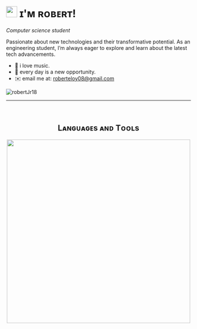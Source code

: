 
# <img src="https://emojis.slackmojis.com/emojis/images/1531849430/4246/blob-sunglasses.gif?1531849430" width="30"/> ɪ'ᴍ ʀᴏʙᴇʀᴛ! 
*Computer science student*
<br /> 

<!--Start Intro-->               
<p align="left"> Passionate about new technologies and their transformative potential. As an engineering student, I’m always eager to explore and learn about the latest tech advancements.

</p>
<!--
- ✨ owner of "what will happen". 
-->

- 🎵 i love music.
- 🔭 every day is a new opportunity.
- ✉️ email me at: roberteloy08@gmail.com

<!--End Intro-->

<!--Profile Count Badge-->
<p align="left">
  <img src="https://komarev.com/ghpvc/?username=robertJr18&label=Profile%20views&color=770677&style=for-the-badge&logo=star" alt="robertJr18" style="padding-right:20px;" />
</p>

---
<br />

<!--Languages and Tools Section-->       
<h2 align="center">Lᴀɴɢᴜᴀɢᴇs ᴀɴᴅ Tᴏᴏʟs</h2> 
<p align="center">
<img width="500px"  src="https://skillicons.dev/icons?i=java,cpp,py,vscode,git&perline=10"  />
</p>
<br />



